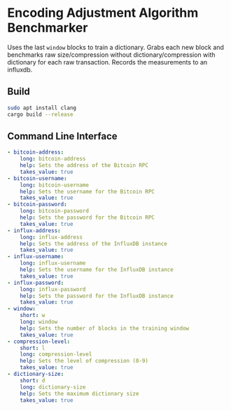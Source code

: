 # Encoding Adjustment Algorithm Benchmarker

Uses the last `window` blocks to train a dictionary. Grabs each new block and benchmarks raw size/compression without dictionary/compression with dictionary for each raw transaction. Records the measurements to an influxdb.



## Build

```bash
sudo apt install clang
cargo build --release
```

## Command Line Interface

```yaml
- bitcoin-address:
    long: bitcoin-address
    help: Sets the address of the Bitcoin RPC
    takes_value: true
- bitcoin-username:
    long: bitcoin-username
    help: Sets the username for the Bitcoin RPC
    takes_value: true
- bitcoin-password:
    long: bitcoin-password
    help: Sets the password for the Bitcoin RPC
    takes_value: true
- influx-address:
    long: influx-address
    help: Sets the address of the InfluxDB instance
    takes_value: true
- influx-username:
    long: influx-username
    help: Sets the username for the InfluxDB instance
    takes_value: true
- influx-password:
    long: influx-password
    help: Sets the password for the InfluxDB instance
    takes_value: true
- window:
    short: w
    long: window
    help: Sets the number of blocks in the training window
    takes_value: true
- compression-level:
    short: l
    long: compression-level
    help: Sets the level of compression (0-9)
    takes_value: true
- dictionary-size:
    short: d
    long: dictionary-size
    help: Sets the maximum dictionary size
    takes_value: true
```
